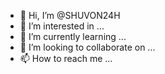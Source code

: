 - 👋 Hi, I’m @SHUVON24H
- 👀 I’m interested in ...
- 🌱 I’m currently learning ...
- 💞️ I’m looking to collaborate on ...
- 📫 How to reach me ...

<!---
SHUVON24H/SHUVON24H is a ✨ special ✨ repository because its `README.md` (this file) appears on your GitHub profile.
You can click the Preview link to take a look at your changes.
--->
